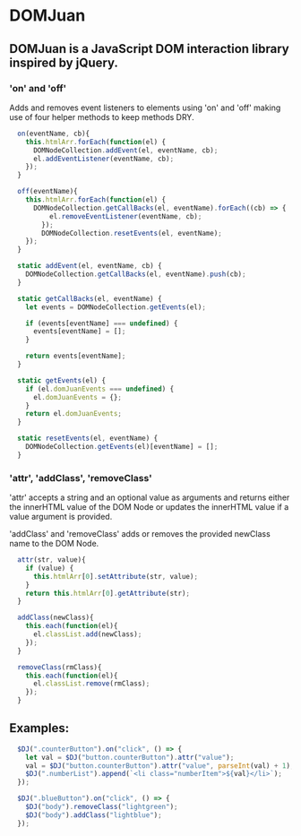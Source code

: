 # DOMJuan

## DOMJuan is a JavaScript DOM interaction library inspired by jQuery.

### 'on' and 'off'
Adds and removes event listeners to elements using 'on' and 'off' making use of four helper methods to keep methods DRY.

```javascript
  on(eventName, cb){
    this.htmlArr.forEach(function(el) {
      DOMNodeCollection.addEvent(el, eventName, cb);
      el.addEventListener(eventName, cb);
    });
  }

  off(eventName){
    this.htmlArr.forEach(function(el) {
      DOMNodeCollection.getCallBacks(el, eventName).forEach((cb) => {
          el.removeEventListener(eventName, cb);
        });
        DOMNodeCollection.resetEvents(el, eventName);
    });
  }

  static addEvent(el, eventName, cb) {
    DOMNodeCollection.getCallBacks(el, eventName).push(cb);
  }

  static getCallBacks(el, eventName) {
    let events = DOMNodeCollection.getEvents(el);

    if (events[eventName] === undefined) {
      events[eventName] = [];
    }

    return events[eventName];
  }

  static getEvents(el) {
    if (el.domJuanEvents === undefined) {
      el.domJuanEvents = {};
    }
    return el.domJuanEvents;
  }

  static resetEvents(el, eventName) {
    DOMNodeCollection.getEvents(el)[eventName] = [];
  }
```


  ### 'attr', 'addClass', 'removeClass'
  'attr' accepts a string and an optional value as arguments and returns either the innerHTML value of the DOM Node or updates the innerHTML value if a value argument is provided.

  'addClass' and 'removeClass' adds or removes the provided newClass name to the DOM Node.

```javascript
  attr(str, value){
    if (value) {
      this.htmlArr[0].setAttribute(str, value);
    }
    return this.htmlArr[0].getAttribute(str);
  }

  addClass(newClass){
    this.each(function(el){
      el.classList.add(newClass);
    });
  }

  removeClass(rmClass){
    this.each(function(el){
      el.classList.remove(rmClass);
    });
  }
```
  ## Examples:
```javascript
  $DJ(".counterButton").on("click", () => {
    let val = $DJ("button.counterButton").attr("value");
    val = $DJ("button.counterButton").attr("value", parseInt(val) + 1);
    $DJ(".numberList").append(`<li class="numberItem">${val}</li>`);
  });

  $DJ(".blueButton").on("click", () => {
    $DJ("body").removeClass("lightgreen");
    $DJ("body").addClass("lightblue");
  });
```
